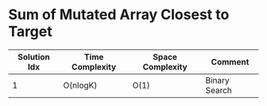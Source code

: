 # Sum of Mutated Array Closest to Target

| Solution Idx | Time Complexity | Space Complexity | Comment       |
| ------------ | --------------- | ---------------- | ------------- |
| 1            | O(nlogK)        | O(1)             | Binary Search |
